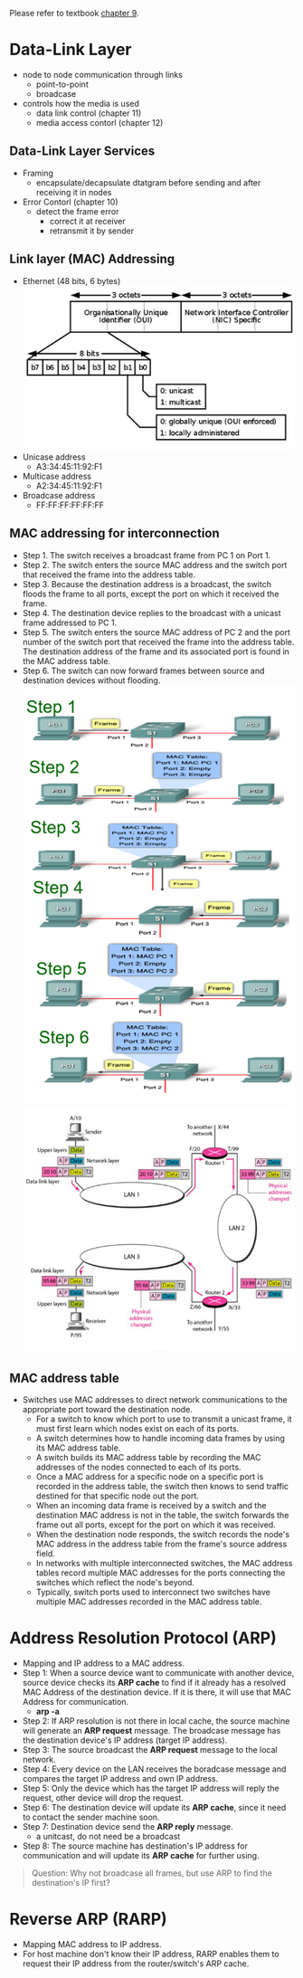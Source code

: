Please refer to textbook [chapter 9](https://github.com/cnchenpu/data-comm/blob/master/ppt/Ch9-Forouzan.ppt).

# Data-Link Layer
- node to node communication through links
  - point-to-point
  - broadcase
- controls how the media is used  
  - data link control (chapter 11)
  - media access contorl (chapter 12)

## Data-Link Layer Services
- Framing
  - encapsulate/decapsulate dtatgram before sending and after receiving it in nodes
- Error Contorl (chapter 10)
  - detect the frame error
    - correct it at receiver
    - retransmit it by sender

## Link layer (MAC) Addressing
- Ethernet (48 bits, 6 bytes) <br>
![](fig/mac-address.png)
- Unicase address
  - A3:34:45:11:92:F1
- Multicase address
  - A2:34:45:11:92:F1
- Broadcase address
  - FF:FF:FF:FF:FF:FF

## MAC addressing for interconnection
- Step 1. The switch receives a broadcast frame from PC 1 on Port 1.
- Step 2. The switch enters the source MAC address and the switch port that received the frame into the address table.
- Step 3. Because the destination address is a broadcast, the switch floods the frame to all ports, except the port on which it received the frame.
- Step 4. The destination device replies to the broadcast with a unicast frame addressed to PC 1.
- Step 5. The switch enters the source MAC address of PC 2 and the port number of the switch port that received the frame into the address table. The destination address of the frame and its associated port is found in the MAC address table.
- Step 6. The switch can now forward frames between source and destination devices without flooding. <br>
![](fig/MAC-addressing.png) <br>
![](fig/MAC-addressing-ex.png)

## MAC address table
- Switches use MAC addresses to direct network communications to the appropriate port toward the destination node.
  - For a switch to know which port to use to transmit a unicast frame, it must first learn which nodes exist on each of its ports.
  - A switch determines how to handle incoming data frames by using its MAC address table. 
  - A switch builds its MAC address table by recording the MAC addresses of the nodes connected to each of its ports. 
  - Once a MAC address for a specific node on a specific port is recorded in the address table, the switch then knows to send traffic destined for that specific node out the port.
  - When an incoming data frame is received by a switch and the destination MAC address is not in the table, the switch forwards the frame out all ports, except for the port on which it was received. 
  - When the destination node responds, the switch records the node's MAC address in the address table from the frame's source address field. 
  - In networks with multiple interconnected switches, the MAC address tables record multiple MAC addresses for the ports connecting the switches which reflect the node's beyond. 
  - Typically, switch ports used to interconnect two switches have multiple MAC addresses recorded in the MAC address table.

# Address Resolution Protocol (ARP)
- Mapping and IP address to a MAC address.
- Step 1: When a source device want to communicate with another device, source device checks its __ARP cache__ to find if it already has a resolved MAC Address of the destination device. If it is there, it will use that MAC Address for communication.
  - __arp -a__
- Step 2: If ARP resolution is not there in local cache, the source machine will generate an __ARP request__ message. The broadcase message has the destination device's IP address (target IP address).
- Step 3: The source broadcast the __ARP request__ message to the local network. 
- Step 4: Every device on the LAN receives the boradcase message and compares the target IP address and own IP address.
- Step 5: Only the device which has the target IP address will reply the request, other device will drop the request.
- Step 6: The destination device will update its __ARP cache__, since it need to contact the sender machine soon.
- Step 7: Destination device send the __ARP reply__ message. 
  - a unitcast, do not need be a broadcast
- Step 8: The source machine has destination's IP address for communication and will update its __ARP cache__ for further using.

> Question:
> Why not broadcase all frames, but use ARP to find the destination's IP first?

# Reverse ARP (RARP)
- Mapping MAC address to IP address.
- For host machine don't know their IP address, RARP enables them to request their IP address from the router/switch's ARP cache.

